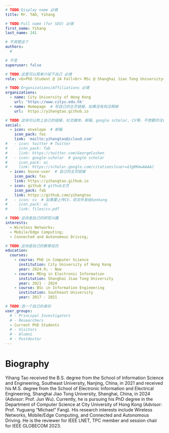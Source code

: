 ```yaml
---
# TODO:Display name 必填
title: Mr. TAO, Yihang  

# TODO:Full name (for SEO) 必填
first_name: Yihang  
last_name: 241

# 不用管这个
authors:
  # 

# 不变
superuser: false

# TODO:这里可以简单介绍下自己 必填
role: <b>PhD Student @ 24 Fall<br> MSc @ Shanghai Jiao Tong University<Br>BSc @ Southeast University</b>

# TODO:Organizations/Affiliations 必填
organizations:
  - name: City University of Hong Kong 
    url: 'https://www.cityu.edu.hk'
  - name: Homepage  # 写自己的主页链接，如果没有则注释掉
    url:  https://yihangtao.github.io

# TODO:这块可以附上自己的链接，社交媒体，邮箱，google scholar, CV等，不想要的注释掉即可
social:
  - icon: envelope  # 邮箱
    icon_pack: fas
    link: 'mailto:yihangtao@icloud.com'
#   - icon: twitter # Twitter
#     icon_pack: fab  
#     link: https://twitter.com/GeorgeCushen
#   - icon: google-scholar  # google scholar
#     icon_pack: ai
#     link: https://scholar.google.com/citations?user=dJgRKmwAAAAJ
  - icon: house-user  # 自己的主页链接
    icon_pack: fas
    link: https://yihangtao.github.io
  - icon: github # github主页
    icon_pack: fab   
    link: https://github.com/yihangtao
#   - icon: cv  # 如果要上传CV，将文件发给Senkang
#     icon_pack: ai
#     link: files/cv.pdf

# TODO:这块是自己的研究兴趣
interests:
  - Wireless Networks;
  - Mobile/Edge Computing; 
  - Connected and Autonomous Driving; 

# TODO:这块是自己的教育经历
education:
  courses:
    - course: PhD in Computer Science
      institution: City University of Hong Kong
      year: 2024.9¡ - Now
    - course: MEng in Electronic Information
      institution: Shanghai Jiao Tong University
      year: 2021 - 2024
    - course: BSc in Information Engineering
      institution: Southeast University
      year: 2017 - 2021

# TODO:选一个自己的身份
user_groups:
  # - Principal Investigators
  # - Researchers
  - Current PhD Students
  # - Visitors
  # - Alumni
  # - Postdoctor
---
```

<!-- TODO:写自己的Biography -->

# Biography

Yihang Tao received the B.S. degree from the School of Information Science and Engineering, Southeast University, Nanjing, China, in 2021 and received his M.S. degree from the School of Electronic Information and Electrical Engineering, Shanghai Jiao Tong University, Shanghai, China, in 2024 (Advisor: Prof. Jun Wu). Currently, he is pursuing his PhD degree in the Department of Computer Science at City University of Hong Kong (Advisor: Prof. Yuguang “Michael” Fang). His research interests include Wireless Networks, Mobile/Edge Computing, and Connected and Autonomous Driving. He is the reviewer for IEEE LNET, TPC member and session chair for IEEE GLOBECOM 2023.
